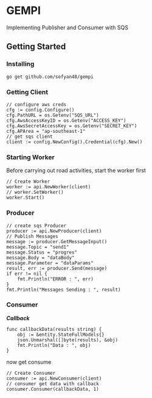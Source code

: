 # GEMPI
Implementing Publisher and Consumer with SQS
## Getting Started

### Installing
```
go get github.com/sofyan48/gempi
```
### Getting Client
```golang
// configure aws creds
cfg := config.Configure()
cfg.PathURL = os.Getenv("SQS_URL")
cfg.AwsAccessKeyID = os.Getenv("ACCESS_KEY")
cfg.AwsSecretAccessKey = os.Getenv("SECRET_KEY")
cfg.APArea = "ap-southeast-1"
// get sqs client
client := config.NewConfig().Credential(cfg).New()
```

### Starting Worker
Before carrying out road activities, start the worker first
```golang
// Create Worker
worker := api.NewWorker(client)
// worker.SetWorker()
worker.Start()
```

### Producer

```golang
// create sqs Producer
producer := api.NewProducer(client)
// Publish Messages
message := producer.GetMessageInput()
message.Topic = "send1"
message.Status = "progres"
message.Body = "dataBody"
message.Parameter = "dataParams"
result, err := producer.Send(message)
if err != nil {
	fmt.Println("ERROR : ", err)
}
fmt.Println("Messages Sending : ", result)
```
### Consumer
***Callback***
```golang
func callbackData(results string) {
	obj := &entity.StateFullModels{}
	json.Unmarshal([]byte(results), &obj)
	fmt.Println("Data : ", obj)
}
```
now get consume
```golang
// Create Consumer
consumer := api.NewConsumer(client)
// consumer get data with callback
consumer.Consumer(callbackData, 1)
```